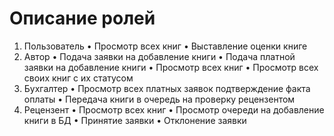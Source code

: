 # Описание ролей

1.	Пользователь
•	Просмотр всех книг
•	Выставление оценки книге
2.	Автор
•	Подача заявки на добавление книги
•	Подача платной заявки на добавление книги
•	Просмотр всех книг
•	Просмотр всех своих книг с их статусом
3.	Бухгалтер
•	Просмотр всех платных заявок подтверждение факта оплаты
•	Передача книги в очередь на проверку рецензентом
4.	Рецензент
•	Просмотр всех книг
•	Просмотр очереди на добавление книги в БД
•	Принятие заявки
•	Отклонение заявки
